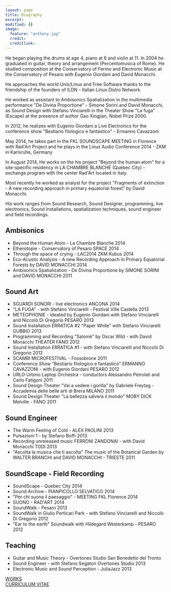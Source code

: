 ```yaml
---
layout: page
title: Biography
excerpt: 
modified: {}
image: 
  feature: "anthony.jpg"
  credit: 
  creditlink: 
---
```


He began playing the drums at age 4, piano at 6 and violin at 11. In 2004 he graduated in guitar, theory and arrangement (Percentomusica of Rome). He studied composition at the Conservatory of Fermo and Electronic Music at the Conservatory of Pesaro with Eugenio Giordani and David Monacchi.

He approaches the world Unix/Linux and Free Software thanks to the friendship of the founders of ILDN - Italian Linux Distro Network.

He worked as assistant to Ambisonics Spatialization in the multimedia performance "De Divina Proportione" - Simone Sorini and David Monacchi, as Sound Design with Stefano Vinciarelli in the Theater Show "La fuga" (Escape) at the presence of author Gao Xingjian, Nobel Prize 2000.

In 2012, he realizes with Eugenio Giordani a Live Electronics for the conference show "Bestiario filologico e fantastico" - Ermanno Cavazzoni

May 2014, he takes part in the FKL SOUNDSCAPE MEETING in Florence with Rad'Art Project and he plays in the Linux Audio Conference 2014 - ZKM in Karlsruhe, Germany

In August 2014, He works on the his project "Beyond the human atom" for a site-specific residency in LA CHAMBRE BLANCHE (Quebec City) - exchange program with the center Rad'Art located in Italy.

Most recently he worked as analyst for the project "Fragments of extinction - A new recording approach in primary equatorial forest" by David Monacchi.

His work ranges from Sound Research, Sound Designer, programming, live electronics, Sound Installations, spatialization techniques, sound engineer and field recordings.


## Ambisonics

- Beyond the Human Atom - La Chambre Blanche 2014
- Etherotopie - Conservatory of Pesaro SPACE 2014
- Through the space of crying - LAC2014 ZKM Kubus 2014
- Eco-Acustic Analysis - A new Recording Approach in Primary Equatorial Forests by DAVID MONACCHI 2014
- Ambisonics Spatialization - De Divina Proportione by SIMONE SORINI and DAVID MONACCHI 2011

## Sound Art

- SGUARDI SONORI - live electronics ANCONA 2014
- "LA FUGA" - with Stefano Vinciarelli - Festival Ville Castella 2013
- METEOPHONIE - ideated by Eugenio Giordani with Stefano Vinciarelli and Niccolò Di Gregorio PESARO 2013
- Sound Installation ERRATICA #2 "Paper White" with Stefano Vinciarelli GUBBIO 2013
- Programming and Recording "Salomè" by Oscar Wild - with David Monacchi THEATER FANO 2012
- Sound Installation ERRATICA #1 - with Stefano Vinciarelli and Niccolò Di Gregorio 2012
- SCAMBI MICROFESTIVAL - Fossobrone 2011
- Conference Show "Bestiario filologico e fantastico" ERMANNO CAVAZZONI - with Eugenio Giordani PESARO 2012
- URLO Urbino Laptop Orchestra - conductors Alessandro Petrolati and Carlo Fatigoni 2011
- Sound Design Theater "Vai a vedere i gorilla" by Gabriele Freytag - Accademia delle belle arti di Brera MILANO 2011
- Sound Design Theater "La bellezza salverà il mondo" MOBY DICK Melville - FANO 2011

## Sound Engineer

- The Warm Feeling of Cold - ALEX PAOLINI 2013
- Pulsazioni 1 - by Stefano Boffi 2013
- Recording unreleased music FERRONI ZANDONAI - with David Monacchi TODI 2013
- "Ascolta la musica che ti ascolta" The music of the Botanical Garden by WALTER BRANCHI and DAVID MONACCHI - TRIESTE 2011

## SoundScape - Field Recording

- SoundScape - Quebec City 2014
- Sound Archive - PIANPICOLLO SELVATICO 2014
- "Per chi suona il paesaggio" - MEETING FKL Florence 2014 
- SUONO - RAD'ART 2014
- SoundWalk - Pesaro 2013
- SoundWalk in Giulio Perticari Park - with Stefano Vinciarelli and Niccolò Di Gregorio 2012
- "Ear to the earth" Soundwalk with Hildegard Westerkamp - PESARO 2012 

## Teaching

- Guitar and Music Theory - Overtones Studio San Benedetto del Tronto
- Sound Engineer - with Stefano Segatori Overtones Studio 2013
- Electronic Music and Sound Perception - JuliaJazz 2013

 <div markdown="0"><a href="/works" class="btn">WORKS</a></div>

 <div markdown="0"><a href=" https://dl.dropboxusercontent.com/u/14847530/anthony_di_furia_CV.pdf" class="btn">CURRICULUM VITAE</a></div> 
 


